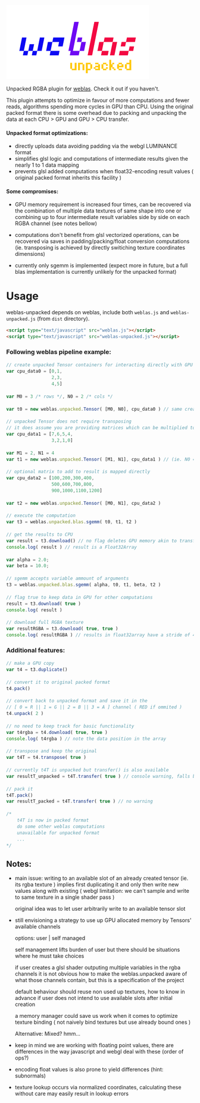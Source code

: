 ![logo](weblas-unpacked.png)

Unpacked RGBA plugin for [weblas](https://github.com/waylonflinn/weblas). Check it out if you haven't.

This plugin attempts to optimize in favour of more computations and fewer reads, algorithms spending more cycles in GPU than CPU. Using the original packed format there is some overhead due to packing and unpacking the data at each CPU > GPU and GPU > CPU transfer.

#### Unpacked format optimizations:

* directly uploads data avoiding padding via the webgl LUMINANCE format
* simplifies glsl logic and computations of intermediate results given the nearly 1 to 1 data mapping
* prevents glsl added computations when float32-encoding result values ( original packed format inherits this facility )

#### Some compromises:

* GPU memory requirement is increased four times, can be recovered via the combination of multiple data textures of same shape into one	or combining up to four intermediate result variables side by side on each RGBA channel (see notes bellow)
	
* computations don't benefit from glsl vectorized operations, can be recovered via saves in padding/packing/float conversion computations (ie. transposing is achieved by directly switiching texture coordinates dimensions)

* currently only sgemm is implemented (expect more in future, but a full blas implementation is currently unlikely for the unpacked format)

# Usage

weblas-unpacked depends on weblas, include both `weblas.js` and `weblas-unpacked.js` (from `dist` directory).

```html
<script type="text/javascript" src="weblas.js"></script>
<script type="text/javascript" src="weblas-unpacked.js"></script>
```

### Following weblas pipeline example:

```javascript
// create unpacked Tensor containers for interacting directly with GPU memory
var cpu_data0 = [0,1,
				 2,3,
				 4,5]
				 
var M0 = 3 /* rows */, N0 = 2 /* cols */

var t0 = new weblas.unpacked.Tensor( [M0, N0], cpu_data0 ) // same creation pattern

// unpacked Tensor does not require transposing
// it does assume you are providing matrices which can be multiplied together
var cpu_data1 = [7,6,5,4,
				 3,2,1,0]
				 
var M1 = 2, N1 = 4
var t1 = new weblas.unpacked.Tensor( [M1, N1], cpu_data1 ) // (ie. N0 == M1)

// optional matrix to add to result is mapped directly
var cpu_data2 = [100,200,300,400,
				 500,600,700,800,
				 900,1000,1100,1200]
				 
var t2 = new weblas.unpacked.Tensor( [M0, N1], cpu_data2 )

// execute the computation
var t3 = weblas.unpacked.blas.sgemm( t0, t1, t2 )

// get the results to CPU
var result = t3.download() // no flag deletes GPU memory akin to transfer()
console.log( result ) // result is a Float32Array

var alpha = 2.0;
var beta = 10.0;

// sgemm accepts variable ammount of arguments
t3 = weblas.unpacked.blas.sgemm( alpha, t0, t1, beta, t2 )

// flag true to keep data in GPU for other computations
result = t3.download( true )	
console.log( result )

// download full RGBA texture
var resultRGBA = t3.download( true, true )
console.log( resultRGBA ) // results in float32array have a stride of 4
```


### Additional features:

```javascript
// make a GPU copy
var t4 = t3.duplicate()

// convert it to original packed format
t4.pack()

// convert back to unpacked format and save it in the
// [ 0 = R || 1 = G || 2 = B || 3 = A ] channel ( RED if ommited )
t4.unpack( 2 )

// no need to keep track for basic functionality
var t4rgba = t4.download( true, true )
console.log( t4rgba ) // note the data position in the array

// transpose and keep the original
var t4T = t4.transpose( true )

// currently t4T is unpacked but transfer() is also available
var resultT_unpacked = t4T.transfer( true ) // console warning, falls back to download()

// pack it
t4T.pack()
var resultT_packed = t4T.transfer( true ) // no warning

/*
	t4T is now in packed format
	do some other weblas computations
	unavailable for unpacked format
	...
*/
```

## Notes:

* main issue: writing to an available slot of an already created tensor (ie. its rgba texture ) implies first duplicating it and only then write new values along with existing ( webgl limitation: we can't sample and write to same texture in a single shader pass )

	original idea was to let user arbitrarily write to an available tensor slot

* still envisioning a strategy to use up GPU allocated memory by Tensors' available channels

	options: user | self managed
	
	self management lifts burden of user but there should be situations where he must take choices
	
	if user creates a glsl shader outputing multiple variables in the rgba channels it is not obvious how to make the weblas.unpacked aware of what those channels contain, but this is a specification of the project
	
	default behaviour should reuse non used up textures, how to know in advance if user does not intend to use available slots after initial creation
	
	a memory manager could save us work when it comes to optimize texture binding ( not naively bind textures but use already bound ones )
	
	Alternative: Mixed? hmm...
	
* keep in mind we are working with floating point values, there are differences in the way javascript and webgl deal with these (order of ops?)

* encoding float values is also prone to yield differences (hint: subnormals)

* texture lookup occurs via normalized coordinates, calculating these without care may easily result in lookup errors
